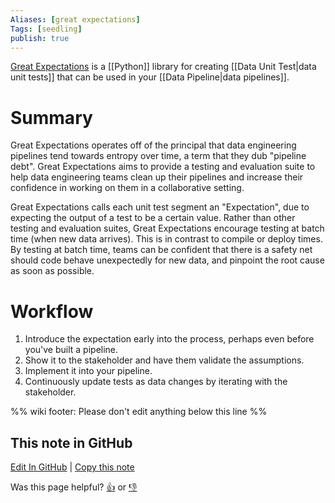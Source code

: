 ```yaml
---
Aliases: [great expectations]
Tags: [seedling]
publish: true
---
```


[Great Expectations](https://github.com/great-expectations/great_expectations) is a [[Python]] library for creating [[Data Unit Test|data unit tests]] that can be used in your [[Data Pipeline|data pipelines]].

# Summary
Great Expectations operates off of the principal that data engineering pipelines tend towards entropy over time, a term that they dub "pipeline debt". Great Expectations aims to provide a testing and evaluation suite to
help data engineering teams clean up their pipelines and increase their confidence in working on them in a collaborative setting.

Great Expectations calls each unit test segment an "Expectation", due to expecting the output of a test to be a certain value. Rather than other testing and evaluation suites, Great Expectations encourage testing
at batch time (when new data arrives). This is in contrast to compile or deploy times. By testing at batch time, teams can be confident that there is a safety net should code behave unexpectedly for new data, and pinpoint the root cause as soon as possible.

# Workflow
1) Introduce the expectation early into the process, perhaps even before you've built a pipeline.
2) Show it to the stakeholder and have them validate the assumptions.
3) Implement it into your pipeline.
4) Continuously update tests as data changes by iterating with the stakeholder.

%% wiki footer: Please don't edit anything below this line %%

## This note in GitHub

<span class="git-footer">[Edit In GitHub](https://github.dev/data-engineering-community/data-engineering-wiki/blob/main/Tools/Great%20Expectations.md "git-hub-edit-note") | [Copy this note](https://raw.githubusercontent.com/data-engineering-community/data-engineering-wiki/main/Tools/Great%20Expectations.md "git-hub-copy-note")</span>

<span class="git-footer">Was this page helpful?
[👍](https://tally.so/r/mOaxjk?rating=Yes&url=https://dataengineering.wiki/Tools/Great+Expectations) or [👎](https://tally.so/r/mOaxjk?rating=No&url=https://dataengineering.wiki/Tools/Great+Expectations)</span>
